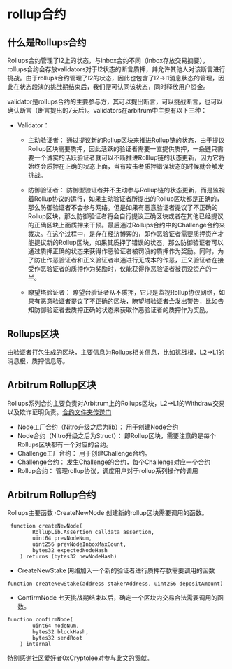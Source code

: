 # rollup合约
## 什么是Rollups合约
Rollups合约管理了l2上的状态，与inbox合约不同（inbox存放交易摘要），rollups合约会存放validators对于l2状态的断言质押，并允许其他人对该断言进行挑战。由于rollups合约管理了l2的状态，因此也包含了l2->l1消息状态的管理，因此在状态段演的挑战期结束后，我们便可认同该状态，同时释放用户资金。

validator是rollups合约的主要参与方，其可以提出断言，可以挑战断言，也可以确认断言（断言提出的7天后）。validators在arbitrum中主要有以下三种：

- Validator：
    - 主动验证者：
通过提议新的Rollup区块来推进Rollup链的状态，由于提议Rollup区块需要质押，因此活跃的验证者需要一直提供质押，一条链只需要一个诚实的活跃验证者就可以不断推进Rolllup链的状态更新，因为它将始终会质押在正确的状态上面，当有攻击者质押错误状态的时候就会触发挑战。

    - 防御验证者：
防御型验证者并不主动参与Rollup链的状态更新，而是监视着Rollup协议的运行，如果主动验证者所提出的Rollup区块都是正确的，那么防御验证者不会参与网络。但是如果有恶意验证者提议了不正确的Rollup区块，那么防御验证者将会自行提议正确区块或者在其他已经提议的正确区块上面质押来干预。最后通过Rollups合约中的Challenge合约来裁决。在这个过程中，是存在经济博弈的，即作恶验证者需要质押资产才能提议新的Rollup区块，如果其质押了错误的状态，那么防御验证者可以通过质押正确的状态来获得作恶验证者被罚没的质押作为奖励。同时，为了防止作恶验证者和正义验证者串通进行无成本的作恶，正义验证者在接受作恶验证者的质押作为奖励时，仅能获得作恶验证者被罚没资产的一半。

    - 瞭望塔验证者：
瞭望台验证者从不质押，它只是监视Rollup协议网络，如果有恶意验证者提议了不正确的区块，瞭望塔验证者会发出警告，比如告知防御验证者去质押正确的状态来获取作恶验证者的质押作为奖励。

## Rollups区块
由验证者打包生成的区块，主要信息为Rollups相关信息，比如挑战根，L2->L1的消息根，质押信息等。

## Arbitrum Rollup区块
Rollups系列合约主要负责对Arbitrum上的Rollups区块，L2->L1的Withdraw交易以及欺诈证明负责。[合约文件夹传送门](https://github.com/OffchainLabs/nitro/blob/master/contracts/src/rollup)
- Node工厂合约（Nitro升级之后为lib）：
用于创建Node合约
- Node合约（Nitro升级之后为Struct）：
即Rollup区块，需要注意的是每个Rollups区块都有一个对应的合约。
- Challenge工厂合约：
用于创建Challenge合约。
- Challenge合约：
发生Challenge的合约，每个Challenge对应一个合约
- Rollup合约：
管理rollup协议，调度用户对于rollup系列操作的调用

## Arbitrum Rollup合约
Rollups主要函数
·CreateNewNode
创建新的rollup区块需要调用的函数。
```
 function createNewNode(
        RollupLib.Assertion calldata assertion,
        uint64 prevNodeNum,
        uint256 prevNodeInboxMaxCount,
        bytes32 expectedNodeHash
    ) returns (bytes32 newNodeHash)
```

- CreateNewStake
网络加入一个新的验证者进行质押存款需要调用的函数
```
function createNewStake(address stakerAddress, uint256 depositAmount)
```

- ConfirmNode
七天挑战期结束以后，确定一个区块内交易合法需要调用的函数。
```
function confirmNode(
        uint64 nodeNum,
        bytes32 blockHash,
        bytes32 sendRoot
    ) internal
```

特别感谢社区爱好者0xCryptolee对参与此文的贡献。